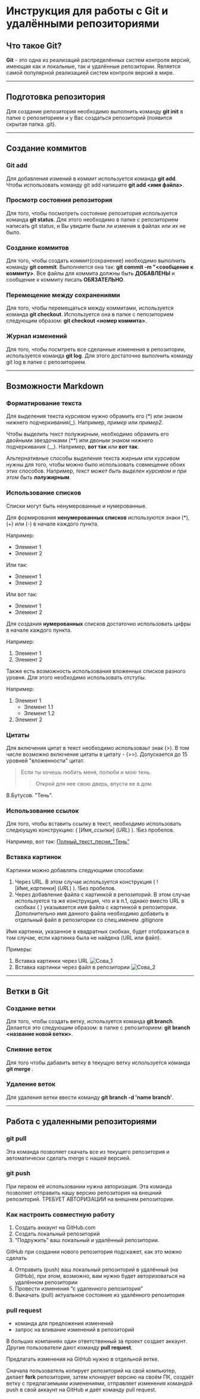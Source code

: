 # **Инструкция для работы с Git и удалёнными репозиториями**

## **Что такое Git?**
**Git** - это одна из реализаций распределённых систем контроля версий, имеющая как и локальные, так и удалённые репозитории. Является самой популярной реализацией систем контроля версий в мире.
___
## **Подготовка репозитория**
Для создание репозитория необходимо выполнить команду **git init**  в папке с репозиторием и у Вас создаться репозиторий (появится скрытая папка .git).
___

## **Создание коммитов**
### **Git add**
Для добавления измений в коммит используется команда **git add**. Чтобы использовать команду git add напишите **git add <имя файла>**.

### **Просмотр состояния репозитория**
Для того, чтобы посмотреть состояние репозитория используется команда **git status**. Для этого необходимо в папке с репозиторием написать git status, и Вы увидите были ли измения в файлах или их не было.

### **Создание коммитов**
Для того, чтобы создать коммит(сохранение) необходимо выполнить команду **git commit**. Выполняется она так: **git commit -m "<сообщение к коммиту>**. Все файлы для коммита должны быть __ДОБАВЛЕНЫ__ и сообщение к коммиту писать __ОБЯЗАТЕЛЬНО__.

### **Перемещение между сохранениями**
Для того, чтобы перемещаться между коммитами, используется команда **git checkout**. Используется она в папке с пепозиторием следующим образом: **git checkout <номер коммита>**.

### **Журнал изменений**
Для того, чтобы посмтреть все сделанные изменения в репозитории, используется команда **git log**. Для этого достаточно выполнить команду git log в папке с репозиторием.

___
## **Возможности Markdown**

### **Форматирование текста**

Для выделения текста курсивом нужно обрамить его (*) или знаком нижнего подчеркивания(_). Например, *пример* или _пример2_. 

Чтобы выделить текст полужирным, необходимо обрамить его двойными звездочками (**) или двоным знаком нижнего подчеркивания (__). Например, **вот так** или __вот так__. 

Альтернативные способы выделения текста жирным или курсивом нужны для того, чтобы можно было использовать совмещение обоих этих способов. Например,  _текст может быть выделен курсивом и при этом быть **полужирным**_.

### **Использование списков**

Списки могут быть ненумерованные и нумерованные.

Для формирования **ненумерованных списков** используются знаки (*), (+) или (-) в начале каждого пункта.

Например:
* Элемент 1
* Элемент 2

Или так:
+ Элемент 1
+ Элемент 2

Или вот так:
- Элемент 1
- Элемент 2

Для создания **нумерованных** списков достаточно использовать цифры в начале каждого пункта.

Например:
1. Элемент 1
2. Элемент 2

Также есть возможность использования вложенных списков разного уровня. Для этого необходимо использовать отступы.

Например:
1. Элемент 1
    * Элемент 1.1
    * Элемент 1.2
2. Элемент 2

### **Цитаты**

Для включения цитат в текст необходимо использоваьт знак (>). В том числе возможно включение цитаты в цитату - (>>). Допускается до 15 уровней "вложенности" цитат.

> Если ты хочешь любить меня, полюби и мою тень.
>> Открой для нее свою дверь, впусти ее в дом.

В.Бутусов. "Тень".

### **Использование ссылок**

Для того, чтобы вставить ссылку в текст, необходимо использовать следюущую конструкцию:  ( [*Имя_ссылки*] (*URL*) ). !Без пробелов.

Например, вот так:
[Полный_текст_песни_"Тень"](https://pesni.guru/text/%D0%B2%D1%8F%D1%87%D0%B5%D1%81%D0%BB%D0%B0%D0%B2-%D0%B1%D1%83%D1%82%D1%83%D1%81%D0%BE%D0%B2-%D0%BA%D1%82%D0%BE-%D0%B5%D1%89%D0%B5-%D0%BA%D1%80%D0%BE%D0%BC%D0%B5-%D1%82%D0%B5%D0%B1%D1%8F)

### **Вставка картинок**

Картинки можно добавлять следующими способами:
1. Через URL. В этом случае используется конструкция ( ![*Имя_картинки*] (*URL*) ). !Без пробелов. 
2. Через добавление файла с картинкой в репозиторий. В этом случае используется та же конструкция, что и в п.1, однако вместо URL в скобках ( ) указывается имя файла с картинкой в репозитории. Дополнительно имя данного файла необходимо добавить в отдельный файл в репозитории со спец.именем .gitignore

Имя картинки, указанное в квадратных скобках, будет отображаться в том случае, если картинка была не найдена (URL или файл).

Примеры:
1. Вставка картинки через URL
![Сова_1](https://zelenyjmir.ru/wp-content/uploads/2017/06/Sova-42.jpg)
2. Вставка картинки через файл в репозитории
![Сова_2](Sova-10-1.jpg)
___
## **Ветки в Git**

### **Создание ветки**

Для того, чтобы создать ветку, используется команда **git branch**. Делается это следующим образом: в папке с репозиторием: **git branch <название новой ветки>**.

### **Слияние веток**

Для того чтобы дабавить ветку в текущую ветку используется команда **git merge <name branch>**.

### **Удаление веток**
Для удаления ветки ввести команду **git branch -d 'name branch'**.

___
## **Работа с удаленными репозиториями**

### **git pull**
Эта команда позволяет скачать все из текущего репозитория и автоматически сделать merge с нашей версией.

### **git push**
При первом её использовании нужна авторизация.
Эта команда позволяет отправить нашу версию репозитория на внешний репозиторий. ТРЕБУЕТ АВТОРИЗАЦИИ на внешнем репозитории.

### **Как настроить совместную работу**

1. Создать аккаунт на GitHub.com
2. Создать локальный репозиторий
3. “Подружить” ваш локальный и удалённый репозитории.

GitHub при создании нового репозитория подскажет, как это можно сделать
    
4. Отправить (push) ваш локальный репозиторий в удалённый (на GitHub), при этом, возможно, вам нужно будет авторизоваться на удалённом репозитории
5. Провести изменения “с удаленного репозитория”
6. Выкачать (pull) актуальное состояние из удалённого репозитория

### **pull request**

* команда для предложения изменений 
* запрос на вливание изменений в репозиторий

В больших компаниях один ответственный за проект создает аккаунт. Другие пользователи дают команду **pull request**. 

Предлагать изменения на GitHub нужно в отдельной ветке. 

Сначала пользователь копирует репозиторий на свой компьютер, делает **fork** репозитория, затем клонирует версию на своём ПК, создаёт ветку с предлагаемыми изменениями, отправляет изменения командой push в свой аккаунт на GitHub и даёт команду pull request.
